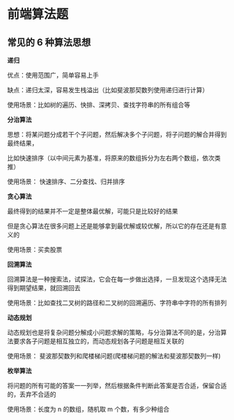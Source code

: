 # 前端算法题



## 常见的 6 种算法思想

**递归**

优点：使用范围广，简单容易上手

缺点：递归太深，容易发生栈溢出（比如斐波那契数列使用递归进行计算）

使用场景：比如树的遍历、快排、深拷贝、查找字符串的所有组合等

**分治算法**

思想：将某问题分成若干个子问题，然后解决多个子问题，将子问题的解合并得到最终结果，

比如快速排序（以中间元素为基准，将原来的数组拆分为左右两个数组，依次类推）

使用场景： 快速排序、二分查找、归并排序

**贪心算法**

最终得到的结果并不一定是整体最优解，可能只是比较好的结果

但是贪心算法在很多问题上还是能够拿到最优解或较优解，所以它的存在还是有意义的

使用场景：买卖股票

**回溯算法**

回溯算法是一种搜索法，试探法，它会在每一步做出选择，一旦发现这个选择无法得到期望结果，就回溯回去

使用场景：比如查找二叉树的路径和二叉树的回溯遍历、字符串中字符的所有排列

**动态规划**

动态规划也是将复杂问题分解成小问题求解的策略，与分治算法不同的是，分治算法要求各子问题是相互独立的，而动态规划各子问题是相互关联的

使用场景： 斐波那契数列和爬楼梯问题(爬楼梯问题的解法和斐波那契数列一样)

**枚举算法**

将问题的所有可能的答案一一列举，然后根据条件判断此答案是否合适，保留合适的，丢弃不合适的

使用场景：长度为 n 的数组，随机取 m 个数，有多少种组合
